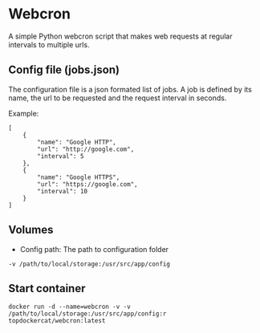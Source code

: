 # Webcron
A simple Python webcron script that makes web requests at regular intervals to multiple urls.


## Config file (jobs.json)
The configuration file is a json formated list of jobs. A job is defined by its name, the url to be requested and the request interval in seconds.

Example:
```
[
    {
        "name": "Google HTTP",
        "url": "http://google.com",
        "interval": 5
    },
    {
        "name": "Google HTTPS",
        "url": "https://google.com",
        "interval": 10
    }
]
```

## Volumes
* Config path: The path to configuration folder

```
-v /path/to/local/storage:/usr/src/app/config
```

## Start container
```
docker run -d --name=webcron -v -v /path/to/local/storage:/usr/src/app/config:r topdockercat/webcron:latest
```
